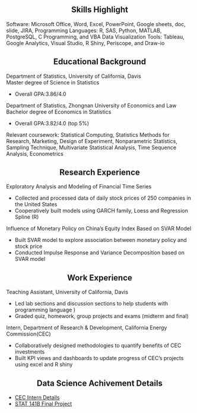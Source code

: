 
<h2 align="center"> Skills Highlight</h2>   

Software:	Microsoft Office, Word, Excel, PowerPoint, Google sheets, doc, slide, JIRA,
Programming Languages:	R, SAS, Python, MATLAB, PostgreSQL, C Programming, and VBA
Data Visualization Tools:	Tableau, Google Analytics, Visual Studio, R Shiny, Periscope, and Draw-io

  <h2 align="center"> Educational Background </h2>

<div align="left">Department of Statistics, University of California, Davis </div>                                        
<div align="left">Master degree of Science in Statistics</div> 

- Overall GPA:3.86/4.0       
<div align="left">Department of Statistics, Zhongnan University of Economics and Law </div>                                                                                            
<div align="left">Bachelor degree of Economics in Statistics</div>   

-	Overall GPA:3.82/4.0 (top 5%)                                                 
<div align="left">Relevant coursework: Statistical Computing, Statistics Methods for Research, Marketing, 
                     Design of Experiment, Nonparametric Statistics, Sampling Technique,
                     Multivariate Statistical Analysis, Time Sequence Analysis, Econometrics</div>
                     
                
<h2 align="center"> Research Experience</h2>   

<div align="left">Exploratory Analysis and Modeling of Financial Time Series</div>          

-	Collected and processed data of daily stock prices of 250 companies in the United States 
-	Cooperatively built models using GARCH family, Loess and Regression Spline (R)                     
<div align="left">Influence of Monetary Policy on China’s Equity Index Based on SVAR Model</div> 

- Built SVAR model to explore association between monetary policy and stock price             
- Conducted Impulse Response and Variance Decomposition based on SVAR model                               

<h2 align="center"> Work Experience </h2>  

<div align="left">Teaching Assistant, University of California, Davis</div>

-	Led lab sections and discussion sections to help students with programming language ) 
-	Graded quiz, homework, group projects and exams (midterm and final)               
<div align="left">Intern, Department of Research & Development, California Energy Commission(CEC)</div>   

-	Collaboratively designed methodologies to quantify benefits of CEC investments                              
-	Built KPI views and dashboards to update progress of CEC’s projects using excel and R shiny
<h2 align="center"> Data Science Achivement Details</h2> 

- [CEC Intern Details](https://github.com/aoran1102/aoran1102.github.io/blob/master/CEC%20report.md)
- [STAT 141B Final Project](https://aoran1102.github.io/141B_group_project/)



